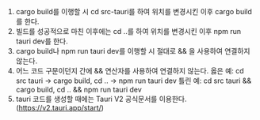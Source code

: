 1. cargo build를 이행할 시 cd src-tauri를 하여 위치를 변경시킨 이후 cargo build를 한다.
2. 빌드를 성공적으로 마친 이후에는 cd ..를 하여 위치를 변경시킨 이후 npm run tauri dev를 한다.
3. cargo build나 npm run tauri dev를 이행할 시 절대로 && 을 사용하여 연결하지 않는다.
4. 어느 코드 구문이던지 간에 && 연산자를 사용하여 연결하지 않는다.
옳은 예: cd src tauri -> cargo build, cd .. -> npm run tauri dev
틀린 예: cd src tauri && cargo build, cd .. && npm run tauri dev
6. tauri 코드를 생성할 때에는 Tauri V2 공식문서를 이용한다. (https://v2.tauri.app/start/)